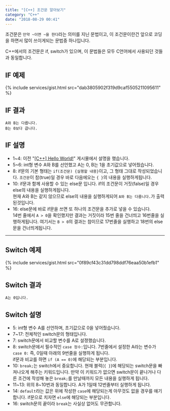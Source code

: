 ```yaml
---
title: "[C++] 조건문 알아보기"
category: "C++"
date: "2018-08-29 00:41"
---
```

조건문은 `만약 ~이면 ~을 한다`라는 의미를 지닌 문법이고, 이 조건문이란건 앞으로 코딩을 하면서 많이 쓰이게되는 문법중 하나입니다.

C++에서의 조건문은 if, switch가 있으며, 이 문법들은 모두 C언어에서 사용되던 것들과 동일합니다.

## IF 예제
{% include services/gist.html src="dab3805902f319d9caf5505211095611" %}

## IF 결과
```
A와 B는 다릅니다.
B는 0보다 큽니다.
```

## IF 설명
- 1~4: 이전 "[[C++] Hello World!](/c++/201808-cpp-helloworld)" 게시물에서 설명을 했습니다.
- 5~6: int형 변수 A와 B를 선언했고 A는 0, B는 1을 초기값으로 넣어줬습니다.
- 8: if문의 기본 형태는 `if(조건문) {실행할 내용}`이고, 그 형태 그대로 작성되었습니다. `조건문`이 참(true)일 경우 바로 다음에오는 `{ }`의 내용을 실행하게됩니다.
- 10: if문과 함께 사용할 수 있는 else문 입니다. if의 조건문이 거짓(false)일 경우 else의 내용을 실행하게됩니다.
<br>현재 A와 B는 같지 않으므로 else의 내용을 실행하게되어 `A와 B는 다릅니다.`가 출력된것입니다.
- 16: else문에 바로 if문을 쓰면 또 하나의 조건문을 추가로 넣을 수 있습니다.
<br>14번 줄에서 `A > 0`을 확인했지만 결과는 거짓이라 15번 줄을 건너띄고 16번줄을 실행하게됩니다. 여기서는 `B > 0`의 결과는 참이므로 17번줄을 실행하고 18번의 else문을 건너띄게됩니다.

---

## Switch 예제
{% include services/gist.html src="0f89cf43c31dd798ddf76eaa50b1efb1" %}

## Switch 결과
```
A는 0입니다.
```

## Switch 설명
- 5: int형 변수 A를 선언하며, 초기값으로 0을 넣어줬습니다.
- 7~17: 전체적인 switch문의 형태입니다.
- 7: switch문에서 비교할 변수를 A로 설졍했습니다.
- 8: switch문에서 필수적인 `case 정수:`입니다. 7번줄에서 설정한 A라는 변수가 `case 0:` 즉, 0일때 아래의 9번줄을 실행하게 됩니다.
<br>if문과 비교를 하면 `if (A == 0)`에 해당되는 부분입니다.
- 10: `break;`는 switch에서 중요합니다. 현재 블럭(`{ }`)에 해당되는 switch문을 빠져나오게 해주는 키워드입니다. 만약 이 키워드가 없으면 switch문이 끝나거나 다른 조건에 작성해 놓은 `break;`를 만날때까지 모든 내용을 실행하게 됩니다.
- 11~13: 위의 8~10번과 동일합니다. A가 1일때 12번줄부터 실행하게 됩니다.
- 14: `default`라는 값은 위에 작성한 `case`에 해당되는게 아무것도 없을 경우를 얘기합니다. if문으로 치자면 `else`에 해당되는 부분입니다.
- 16: switch문의 끝이라 `break`는 사실상 없어도 무관합니다.
